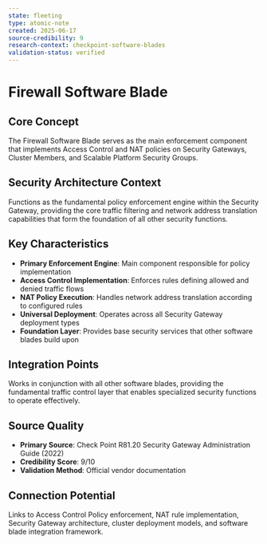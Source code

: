 ```yaml
---
state: fleeting
type: atomic-note
created: 2025-06-17
source-credibility: 9
research-context: checkpoint-software-blades
validation-status: verified
---
```


# Firewall Software Blade

## Core Concept
The Firewall Software Blade serves as the main enforcement component that implements Access Control and NAT policies on Security Gateways, Cluster Members, and Scalable Platform Security Groups.

## Security Architecture Context
Functions as the fundamental policy enforcement engine within the Security Gateway, providing the core traffic filtering and network address translation capabilities that form the foundation of all other security functions.

## Key Characteristics
- **Primary Enforcement Engine**: Main component responsible for policy implementation
- **Access Control Implementation**: Enforces rules defining allowed and denied traffic flows
- **NAT Policy Execution**: Handles network address translation according to configured rules
- **Universal Deployment**: Operates across all Security Gateway deployment types
- **Foundation Layer**: Provides base security services that other software blades build upon

## Integration Points
Works in conjunction with all other software blades, providing the fundamental traffic control layer that enables specialized security functions to operate effectively.

## Source Quality
- **Primary Source**: Check Point R81.20 Security Gateway Administration Guide (2022)
- **Credibility Score**: 9/10
- **Validation Method**: Official vendor documentation

## Connection Potential
Links to Access Control Policy enforcement, NAT rule implementation, Security Gateway architecture, cluster deployment models, and software blade integration framework.